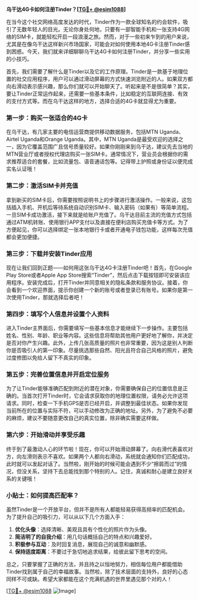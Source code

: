 **乌干达4G卡如何注册Tinder？[[TG💪+ @esim1088](https://t.me/s/esim1088)]**

在当今这个社交网络高度发达的时代，Tinder作为一款全球知名的约会软件，吸引了无数年轻人的目光。无论你身处何地，只要有一部智能手机和一张支持4G网络的SIM卡，就能轻松开启一段浪漫之旅。然而，对于一些初来乍到的用户来说，尤其是在像乌干达这样新兴市场国家，可能会对如何使用本地4G卡注册Tinder感到困惑。今天，我们就来详细聊聊乌干达4G卡如何注册Tinder，并分享一些实用的小技巧。

首先，我们需要了解什么是Tinder以及它的工作原理。Tinder是一款基于地理位置的社交应用程序，用户可以通过滑动屏幕的方式快速浏览附近的人。如果双方都向右滑动表示感兴趣，那么你们就可以开始聊天了。听起来是不是很简单？其实，要让Tinder正常运作起来，还需要一些基本条件，比如稳定的互联网连接、有效的支付方式等。而在乌干达这样的地方，选择合适的4G卡就显得尤为重要。

### 第一步：购买一张适合的4G卡

在乌干达，有几家主要的电信运营商提供移动数据服务，包括MTN Uganda、Airtel Uganda和Orange Uganda。其中，MTN Uganda是最受欢迎的选择之一，因为它覆盖范围广且信号质量较好。如果你刚刚来到乌干达，建议先去当地的MTN营业厅或者授权代理店购买一张SIM卡。通常情况下，营业员会根据你的需求推荐适合的套餐，比如流量包、语音通话包等。记得带上护照或身份证以便完成实名认证哦！

### 第二步：激活SIM卡并充值

拿到新买的SIM卡后，你需要按照说明书上的步骤进行激活操作。一般来说，这包括插入手机、开机后等待系统自动识别SIM卡、输入密码（如果有）等简单流程。一旦SIM卡成功激活，接下来就是给账户充值了。乌干达目前主流的充值方式包括通过ATM机转账、使用银行APP支付以及直接在便利店购买充值卡等方式。为了方便起见，你可以选择绑定一张本地银行卡或者开通电子钱包功能，这样每次充值都会更加便捷。

### 第三步：下载并安装Tinder应用

现在让我们回到正题——如何用这张乌干达4G卡注册Tinder吧！首先，在Google Play Store或者Apple App Store搜索“Tinder”，然后点击下载按钮即可安装该应用程序。安装完成后，打开Tinder并同意相关的隐私条款和服务协议。接着，你会看到一个欢迎界面，提示你创建一个新的账号或者登录已有账号。如果你是第一次使用Tinder，那就选择后者吧！

### 第四步：填写个人信息并设置个人资料

进入Tinder主界面后，你需要填写一些基本信息才能继续下一步操作。主要包括姓名、性别、年龄、职业等内容。这些信息将帮助其他用户更好地了解你，并决定是否对你产生兴趣。此外，上传几张高质量的照片也非常重要，因为这是别人判断你是否吸引人的第一印象。尽量挑选那些自然、阳光且符合自己风格的照片，避免过度修图以免给人留下不真实的印象。

### 第五步：完善位置信息并开启定位服务

为了让Tinder能够准确匹配到附近的潜在对象，你需要确保自己的位置信息是正确的。当首次打开Tinder时，它会请求获取你的地理位置权限，请务必允许这项请求。同时，检查一下手机GPS是否已经开启，并调整到最佳状态。如果你发现当前所在的位置与实际不符，可以手动修改为正确的地址。另外，为了避免不必要的麻烦，建议不要随意更改自己的真实位置，除非确实需要这样做。

### 第六步：开始滑动并享受乐趣

终于到了最激动人心的环节啦！现在，你可以开始滑动屏幕了。向右滑代表喜欢对方，向左滑则表示不喜欢。如果两个人都向右滑动，系统就会通知你们匹配成功，此时就可以发起对话了。当然啦，刚开始的时候可能会遇到不少“擦肩而过”的情况，但没关系，坚持下去总能找到那个特别的人。记住，真诚和耐心是建立良好关系的关键哦！

### 小贴士：如何提高匹配率？

虽然Tinder是一个开放平台，但并不是所有人都能轻易获得高频率的匹配机会。为了提升自己的吸引力，可以从以下几个方面入手：

1. **优化头像**：选择清晰、美观且具有个性化的照片作为头像。
2. **简洁明了的自我介绍**：用几句话概括自己的特点和兴趣爱好。
3. **积极参与互动**：及时回复消息，展现自己的诚意和幽默感。
4. **保持适度距离**：不要过于急切地追求结果，给彼此留下思考的空间。

总之，只要掌握了正确的方法，并且持之以恒地努力，相信每位用户都能借助Tinder找到属于自己的幸福故事。当然啦，除了技术层面的支持外，良好的心态同样不可或缺。希望大家都能在这个充满机遇的世界里遇见那个对的人！

[[TG💪+ @esim1088](https://t.me/s/esim1088) ![Image](https://i.postimg.cc/4NQfJmqS/Snipaste-2025-05-13-00-14-12.png)]